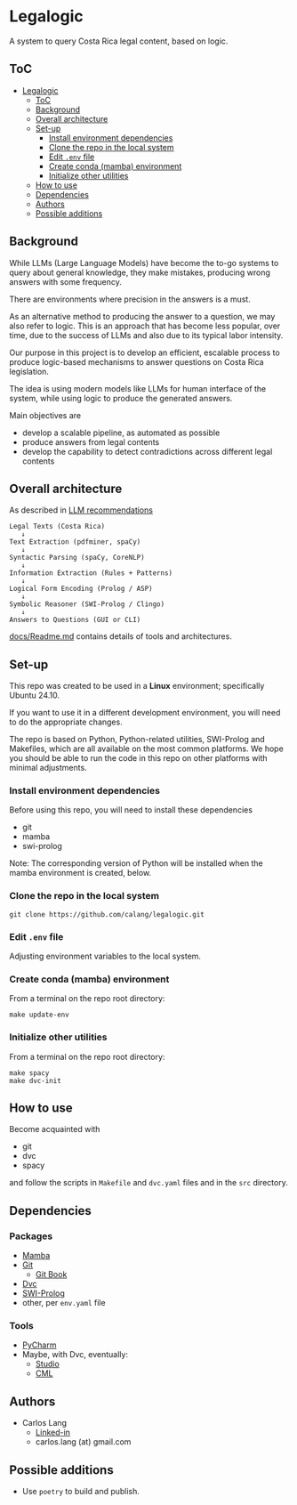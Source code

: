 # Legalogic

A system to query Costa Rica legal content, based on logic.

## ToC
<!-- TOC -->
* [Legalogic](#legalogic)
  * [ToC](#toc)
  * [Background](#background)
  * [Overall architecture](#overall-architecture)
  * [Set-up](#set-up)
    * [Install environment dependencies](#install-environment-dependencies)
    * [Clone the repo in the local system](#clone-the-repo-in-the-local-system)
    * [Edit `.env` file](#edit-env-file)
    * [Create conda (mamba) environment](#create-conda-mamba-environment)
    * [Initialize other utilities](#initialize-other-utilities)
  * [How to use](#how-to-use)
  * [Dependencies](#dependencies)
  * [Authors](#authors)
  * [Possible additions](#possible-additions)
<!-- TOC -->

## Background
While LLMs (Large Language Models) have become the to-go 
systems to query about general knowledge, they make 
mistakes, producing wrong answers with some frequency.

There are environments where precision in the answers is 
a must.

As an alternative method to producing the answer to a 
question, we may also refer to logic.  This is an 
approach that has become less popular, over time, due to 
the success of LLMs and also due to its typical labor 
intensity.

Our purpose in this project is to develop an efficient, 
escalable process to produce logic-based mechanisms to 
answer questions on Costa Rica legislation.

The idea is using modern models like LLMs for human 
interface of the system, while using logic to produce 
the generated answers.

Main objectives are
- develop a scalable pipeline, as automated as possible
- produce answers from legal contents 
- develop the capability to detect contradictions across 
  different legal contents

## Overall architecture
As described in [LLM 
recommendations](docs/Arch_Recom_from_LLMs.md)

```text
Legal Texts (Costa Rica) 
   ↓
Text Extraction (pdfminer, spaCy)
   ↓
Syntactic Parsing (spaCy, CoreNLP)
   ↓
Information Extraction (Rules + Patterns)
   ↓
Logical Form Encoding (Prolog / ASP)
   ↓
Symbolic Reasoner (SWI-Prolog / Clingo)
   ↓
Answers to Questions (GUI or CLI)
```

[docs/Readme.md](docs/README.md) contains details of 
tools and architectures.

## Set-up
This repo was created to be used in a **Linux** environment; 
specifically Ubuntu 24.10.

If you want to use it in a different development 
environment, you will need to do the appropriate changes.

The repo is 
based on Python, Python-related utilities, SWI-Prolog 
and Makefiles, 
which are all available on the most common platforms.
We hope you 
should be able to run the code in this repo on 
other platforms with minimal 
adjustments.

### Install environment dependencies
Before using this repo, you will need to install these 
dependencies
- git
- mamba
- swi-prolog

Note: The corresponding version of Python will be 
  installed when the mamba environment is created, below.

### Clone the repo in the local system
```shell
git clone https://github.com/calang/legalogic.git
```

### Edit `.env` file
Adjusting environment variables to the local 
system.

### Create conda (mamba) environment
From a terminal on the repo root directory:
```shell
make update-env
```

### Initialize other utilities
From a terminal on the repo root directory:
```shell
make spacy
make dvc-init
```

## How to use
Become acquainted with
- git
- dvc
- spacy

and follow the scripts in `Makefile` and `dvc.yaml` files 
and in the 
`src` directory.

## Dependencies

### Packages
- [Mamba](https://github.com/mamba-org/mamba)
- [Git](https://www.digitalocean.com/community/tutorials/how-to-install-git-on-ubuntu)
  - [Git Book](https://git-scm.com/book/en/v2)
- [Dvc](dvc.org)
- [SWI-Prolog](https://www.swi-prolog.org/)
- other, per `env.yaml` file

### Tools
- [PyCharm](https://www.jetbrains.com/pycharm/)
- Maybe, with Dvc, eventually:
  - [Studio](https://studio.datachain.ai)
  - [CML](https://github.com/iterative/cml#getting-started)


## Authors
- Carlos Lang
  - [Linked-in](https://www.linkedin.com/in/carlos-lang-b918893/)
  - carlos.lang (at) gmail.com

## Possible additions
- Use `poetry` to build and publish.
